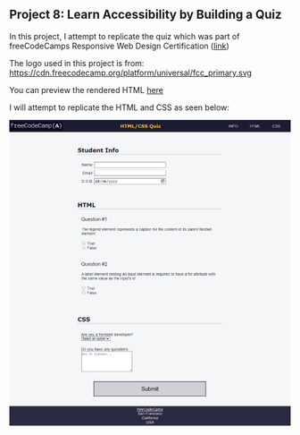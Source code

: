 ## Project 8: Learn Accessibility by Building a Quiz

In this project, I attempt to replicate the quiz which was part of freeCodeCamps Responsive Web Design Certification ([link](https://www.freecodecamp.org/learn/2022/responsive-web-design/learn-accessibility-by-building-a-quiz/step-67))

The logo used in this project is from: https://cdn.freecodecamp.org/platform/universal/fcc_primary.svg

You can preview the rendered HTML [here](https://htmlpreview.github.io/?https://github.com/shivkumar98/FreeCodeCamp-Projects/blob/main/01-Responsive%20Web%20Design/02-CSS%20Flexbox/04-Learning%20Accessibility%20by%20Building%20a%20Quiz/V1/HTML%20CSS%20Quiz.html)

I will attempt to replicate the HTML and CSS as seen below:

![screenshot](Images/screenshot.PNG)
